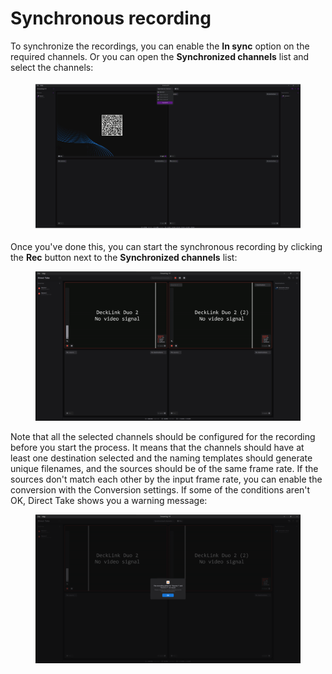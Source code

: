 # Synchronous recording

To synchronize the recordings, you can enable the **In sync** option on the required channels. Or you can open the **Synchronized channels** list and select the channels:

<figure><img src=".gitbook/assets/画板 2 副本 7@4x (1).png" alt=""><figcaption></figcaption></figure>

Once you've done this, you can start the synchronous recording by clicking the **Rec** button next to the **Synchronized channels** list:

<figure><img src=".gitbook/assets/录制中.png" alt=""><figcaption></figcaption></figure>

Note that all the selected channels should be configured for the recording before you start the process. It means that the channels should have at least one destination selected and the naming templates should generate unique filenames, and the sources should be of the same frame rate. If the sources don't match each other by the input frame rate, you can enable the conversion with the Conversion settings. If some of the conditions aren't OK, Direct Take shows you a warning message:

<figure><img src=".gitbook/assets/录制警告.png" alt=""><figcaption></figcaption></figure>
